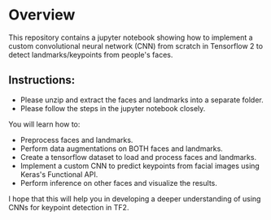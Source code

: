 # Overview

This repository contains a jupyter notebook showing how to implement a custom convolutional neural network (CNN) from scratch in Tensorflow 2 to detect landmarks/keypoints from people's faces.

## Instructions:
- Please unzip and extract the faces and landmarks into a separate folder.
- Please follow the steps in the jupyter notebook closely.

You will learn how to:
- Preprocess faces and landmarks.
- Perform data augmentations on BOTH faces and landmarks.
- Create a tensorflow dataset to load and process faces and landmarks.
- Implement a custom CNN to predict keypoints from facial images using Keras's Functional API.
- Perform inference on other faces and visualize the results.

I hope that this will help you in developing a deeper understanding of using CNNs for keypoint detection in TF2.